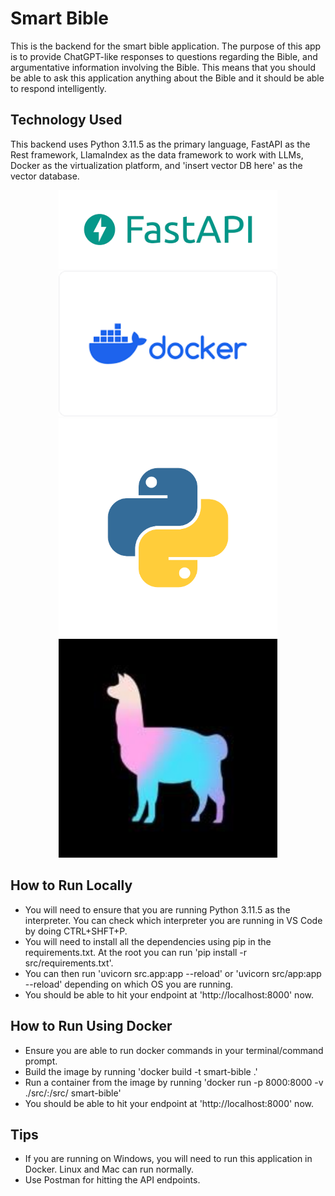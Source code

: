 # Smart Bible
This is the backend for the smart bible application. The purpose of this app is to provide ChatGPT-like responses to questions regarding the Bible, and argumentative information involving the Bible. This means that you should be able to ask this application anything about the Bible and it should be able to respond intelligently. 

## Technology Used
This backend uses Python 3.11.5 as the primary language, FastAPI as the Rest framework, LlamaIndex as the data framework to work with LLMs, Docker as the virtualization platform, and 'insert vector DB here' as the vector database.
<p align="center">
  <img src="fast-api.png" width="350" alt="accessibility text"> <br>
  <img src="docker.png" width="350" alt="accessibility text"> <br>
  <img src="python.png" width="350" title="hover text"> <br>
  <img src="llama-index.jpg" width="350" alt="accessibility text"> <br>
</p>

## How to Run Locally
- You will need to ensure that you are running Python 3.11.5 as the interpreter. You can check which interpreter you are running in VS Code by doing CTRL+SHFT+P. 
- You will need to install all the dependencies using pip in the requirements.txt. At the root you can run 'pip install -r src/requirements.txt'.
- You can then run 'uvicorn src.app:app --reload' or 'uvicorn src/app:app --reload' depending on which OS you are running.
- You should be able to hit your endpoint at 'http://localhost:8000' now.

## How to Run Using Docker
- Ensure you are able to run docker commands in your terminal/command prompt.
- Build the image by running 'docker build -t smart-bible .'
- Run a container from the image by running 'docker run -p 8000:8000 -v ./src/:/src/ smart-bible'
- You should be able to hit your endpoint at 'http://localhost:8000' now.

## Tips
- If you are running on Windows, you will need to run this application in Docker. Linux and Mac can run normally.
- Use Postman for hitting the API endpoints.

